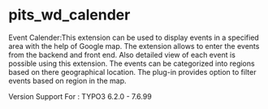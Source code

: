 # pits_wd_calender
Event Calender:This extension can be used to display events in a specified area with the help of Google map. The extension allows to enter the events from the backend and front end. Also detailed view of each event is possible using this extension. The events can be categorized into regions based on there geographical location. The plug-in provides option to filter events based on region in the map.

Version Support For : TYPO3 6.2.0 - 7.6.99
